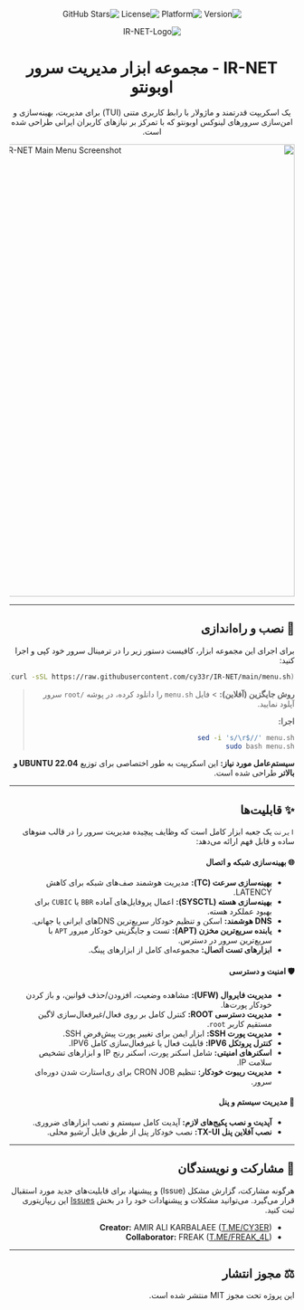 <div dir="rtl">

<p align="center">
    <img src="https://img.shields.io/badge/Version-1.0-blue.svg" alt="Version">
    <img src="https://img.shields.io/badge/Platform-Ubuntu_22.04+-orange.svg" alt="Platform">
    <img src="https://img.shields.io/badge/License-MIT-green.svg" alt="License">
    <img src="https://img.shields.io/github/stars/cy33r/IR-NET?style=social" alt="GitHub Stars">

<p align="center">
  <img src="https://github.com/user-attachments/assets/3d059f11-bddb-4411-822e-ed8db6398e62" alt="IR-NET-Logo"/>
</p>

<h1 align="center">IR-NET - مجموعه ابزار مدیریت سرور اوبونتو</h1>

<p align="center">
یک اسکریپت قدرتمند و ماژولار با رابط کاربری متنی (TUI) برای مدیریت، بهینه‌سازی و امن‌سازی سرورهای لینوکس اوبونتو که با تمرکز بر نیازهای کاربران ایرانی طراحی شده است.
</p>

<p align="center">
  <img src="https://github.com/user-attachments/assets/0363f4c7-1fa6-42ab-ba2e-032e457e5d2f" alt="IR-NET Main Menu Screenshot" width="800"/>
</p>

---

## 🚀 نصب و راه‌اندازی

برای اجرای این مجموعه ابزار، کافیست دستور زیر را در ترمینال سرور خود کپی و اجرا کنید:

```bash
bash <(curl -sSL https://raw.githubusercontent.com/cy33r/IR-NET/main/menu.sh)
```
> **روش جایگزین (آفلاین):** > فایل `menu.sh` را دانلود کرده، در پوشه `/root` سرور آپلود نمایید.
> 
> **اجرا:**
> ```bash
> sed -i 's/\r$//' menu.sh
> sudo bash menu.sh
> ```

**سیستم‌عامل مورد نیاز:** این اسکریپت به طور اختصاصی برای توزیع **UBUNTU 22.04 و بالاتر** طراحی شده است.

---

## ✨ قابلیت‌ها

`ایرنت` یک جعبه ابزار کامل است که وظایف پیچیده مدیریت سرور را در قالب منوهای ساده و قابل فهم ارائه می‌دهد:

#### 🌐 بهینه‌سازی شبکه و اتصال
* **بهینه‌سازی سرعت (TC):** مدیریت هوشمند صف‌های شبکه برای کاهش LATENCY.
* **بهینه‌سازی هسته (SYSCTL):** اعمال پروفایل‌های آماده `BBR` یا `CUBIC` برای بهبود عملکرد هسته.
* **DNS هوشمند:** اسکن و تنظیم خودکار سریع‌ترین DNSهای ایرانی یا جهانی.
* **یابنده سریع‌ترین مخزن (APT):** تست و جایگزینی خودکار میرور `APT` با سریع‌ترین سرور در دسترس.
* **ابزارهای تست اتصال:** مجموعه‌ای کامل از ابزارهای پینگ.

#### 🛡️ امنیت و دسترسی
* **مدیریت فایروال (UFW):** مشاهده وضعیت، افزودن/حذف قوانین، و باز کردن خودکار پورت‌ها.
* **مدیریت دسترسی ROOT:** کنترل کامل بر روی فعال/غیرفعال‌سازی لاگین مستقیم کاربر `root`.
* **مدیریت پورت SSH:** ابزار ایمن برای تغییر پورت پیش‌فرض SSH.
* **کنترل پروتکل IPV6:** قابلیت فعال یا غیرفعال‌سازی کامل IPV6.
* **اسکنرهای امنیتی:** شامل اسکنر پورت، اسکنر رنج IP و ابزارهای تشخیص سلامت IP.
* **مدیریت ریبوت خودکار:** تنظیم CRON JOB برای ری‌استارت شدن دوره‌ای سرور.

#### 🚀 مدیریت سیستم و پنل
* **آپدیت و نصب پکیج‌های لازم:** آپدیت کامل سیستم و نصب ابزارهای ضروری.
* **نصب آفلاین پنل TX-UI:** نصب خودکار پنل از طریق فایل آرشیو محلی.

---

## 🤝 مشارکت و نویسندگان
هرگونه مشارکت، گزارش مشکل (Issue) و پیشنهاد برای قابلیت‌های جدید مورد استقبال قرار می‌گیرد. می‌توانید مشکلات و پیشنهادات خود را در بخش [Issues](https://github.com/cy33r/IR-NET/issues) این ریپازیتوری ثبت کنید.

* **Creator:** AMIR ALI KARBALAEE ([T.ME/CY3ER](https://t.me/CY3ER))
* **Collaborator:** FREAK ([T.ME/FREAK_4L](https://t.me/FREAK_4L))

---

## ⚖️ مجوز انتشار
این پروژه تحت مجوز MIT منتشر شده است.

</div>
